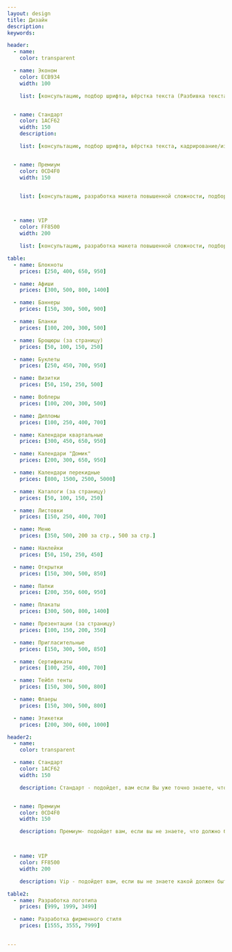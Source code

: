 ```yaml
---
layout: design
title: Дизайн
description:
keywords:

header:
  - name: 
    color: transparent

  - name: Эконом
    color: ECB934
    width: 100

    list: [консультацию, подбор шрифта, вёрстка текста (Разбивка текста на абзацы, создание списков, выделение основных элементов и т.п.), кадрирование/изменение в размере, правки мелкие (Правки по изменению размера текста, размера изображений, замена цвета - которые делаются после создания макета «2»), принтерная цветопроба]


  - name: Стандарт
    color: 1ACF62
    width: 150
    description:

    list: [консультацию, подбор шрифта, вёрстка текста, кадрирование/изменение в размере, осветление затемнение ретушь коррекция, отрисовка несложной графики логотипа, правки мелкие (3), правки значительные(1), принтерная цветопроба]


  - name: Премиум
    color: 0CD4F0
    width: 150


    list: [консультацию, разработка макета повышенной сложности, подбор шрифта, вёрстка текста, предложение по улучшению вашего текста, кадрирование/изменение в размере, осветление/затемнение/ретушь/коррекция, отрисовка несложной графики/логотипа, подборка фотографий(3), создание коллажей, правки мелкие (3), правки значительные, принтерная цветопроба]



  - name: VIP
    color: FF8500
    width: 200

    list: [консультацию, разработка макета повышенной сложности, подбор шрифта, вёрстка текста, предложение по улучшению вашего текста, услуги копирайтера (до 1500 знаков), кадрирование/изменение в размере, осветление/затемнение/ретушь/коррекция, отрисовка несложной графики/логотипа, Подбор фотографий(3), создание коллажей, уникальная графика, правки мелкие (10), правки значительные(3), смена формата, внесение изменений в присутствии клиента, принтерная цветопроба, изготовление прототипа изделия]

table:
  - name: Блокноты
    prices: [250, 400, 650, 950]

  - name: Афиши
    prices: [300, 500, 800, 1400]

  - name: Баннеры
    prices: [150, 300, 500, 900]

  - name: Бланки
    prices: [100, 200, 300, 500]

  - name: Брощюры (за страницу)
    prices: [50, 100, 150, 250]

  - name: Буклеты
    prices: [250, 450, 700, 950]

  - name: Визитки
    prices: [50, 150, 250, 500]

  - name: Воблеры
    prices: [100, 200, 300, 500]

  - name: Дипломы
    prices: [100, 250, 400, 700]

  - name: Календари квартальные
    prices: [300, 450, 650, 950]

  - name: Календари "Домик"
    prices: [200, 300, 650, 950]

  - name: Календари перекидные
    prices: [800, 1500, 2500, 5000]

  - name: Каталоги (за страницу)
    prices: [50, 100, 150, 250]

  - name: Листовки
    prices: [150, 250, 400, 700]

  - name: Меню
    prices: [350, 500, 200 за стр., 500 за стр.]

  - name: Наклейки
    prices: [50, 150, 250, 450]

  - name: Открытки
    prices: [150, 300, 500, 850]

  - name: Папки
    prices: [200, 350, 600, 950]

  - name: Плакаты
    prices: [300, 500, 800, 1400]

  - name: Презентации (за страницу)
    prices: [100, 150, 200, 350]

  - name: Пригласительные
    prices: [150, 300, 500, 850]

  - name: Сертификаты
    prices: [100, 250, 400, 700]

  - name: Тейбл тенты
    prices: [150, 300, 500, 800]

  - name: Флаеры
    prices: [150, 300, 500, 800]

  - name: Этикетки
    prices: [200, 300, 600, 1000]

header2:
  - name: 
    color: transparent

  - name: Стандарт
    color: 1ACF62
    width: 150

    description: Стандарт - подойдет, вам если Вы уже точно знаете, что должно отображаться (цвет,шрифт) и Вы можете зарисовать свою идею, любым доступным для вас образом.


  - name: Премиум
    color: 0CD4F0
    width: 150

    description: Премиум- подойдет вам, если вы не знаете, что должно быть изображено, но заинтересованны в профессионольном брендинге компании. Вам нужен просто хороший и профессиональный дизайн.



  - name: VIP
    color: FF8500
    width: 200

    description: Vip - подойдет вам, если вы не знаете какой должен быть ваш дизайн, но уверенны в одном - все должно быть по высшему разряду.

table2:
  - name: Разработка логотипа
    prices: [999, 1999, 3499]

  - name: Разработка фирменного стиля
    prices: [1555, 3555, 7999]

  
---
```



